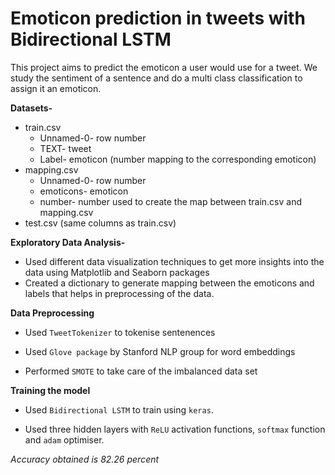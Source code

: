 # Emoticon prediction in tweets with Bidirectional LSTM
This project aims to predict the emoticon a user would use for a tweet. We study the sentiment of a sentence and do a multi class classification to assign it an emoticon.

**Datasets-**
* train.csv
  * Unnamed-0- row number
  * TEXT- tweet
  * Label- emoticon (number mapping to the corresponding emoticon)
* mapping.csv
  * Unnamed-0- row number
  * emoticons- emoticon
  * number- number used to create the map between train.csv and mapping.csv
* test.csv (same columns as train.csv)

**Exploratory Data Analysis-**
  * Used different data visualization techniques to get more insights into the data using Matplotlib and Seaborn packages
  * Created a dictionary to generate mapping between the emoticons and labels that helps in preprocessing of the data.
   
**Data Preprocessing**

  * Used `TweetTokenizer` to tokenise sentenences
  
  * Used `Glove package` by Stanford NLP group for word embeddings
  
  * Performed `SMOTE` to take care of the imbalanced data set
  
**Training the model**

  * Used `Bidirectional LSTM` to train using `keras`.
  
  * Used three hidden layers with `ReLU` activation functions,  `softmax` function and `adam` optimiser.
  
 *Accuracy obtained is 82.26 percent*
  
  
  
